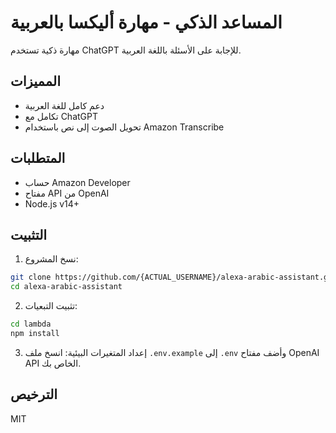 # المساعد الذكي - مهارة أليكسا بالعربية

مهارة ذكية تستخدم ChatGPT للإجابة على الأسئلة باللغة العربية.

## المميزات
- دعم كامل للغة العربية
- تكامل مع ChatGPT
- تحويل الصوت إلى نص باستخدام Amazon Transcribe

## المتطلبات
- حساب Amazon Developer
- مفتاح API من OpenAI
- Node.js v14+

## التثبيت
1. نسخ المشروع:
```bash
git clone https://github.com/{ACTUAL_USERNAME}/alexa-arabic-assistant.git
cd alexa-arabic-assistant
```

2. تثبيت التبعيات:
```bash
cd lambda
npm install
```

3. إعداد المتغيرات البيئية:
انسخ ملف `.env.example` إلى `.env` وأضف مفتاح OpenAI API الخاص بك.

## الترخيص
MIT
